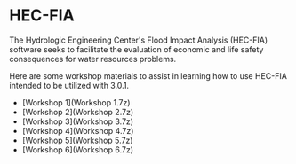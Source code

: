 # HEC-FIA

The Hydrologic Engineering Center's Flood Impact Analysis (HEC-FIA) software seeks to facilitate the evaluation of economic and life safety consequences for water resources problems. 

Here are some workshop materials to assist in learning how to use HEC-FIA intended to be utilized with 3.0.1.

- [Workshop 1](Workshop 1.7z)
- [Workshop 2](Workshop 2.7z)
- [Workshop 3](Workshop 3.7z)
- [Workshop 4](Workshop 4.7z)
- [Workshop 5](Workshop 5.7z)
- [Workshop 6](Workshop 6.7z)
